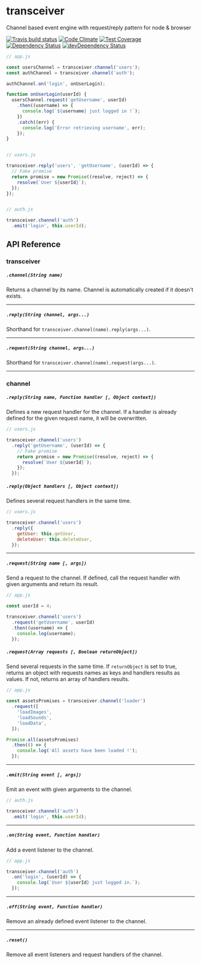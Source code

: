 # transceiver

Channel based event engine with request/reply pattern for node & browser

[![Travis build status](http://img.shields.io/travis/risq/transceiver.svg?style=flat)](https://travis-ci.org/risq/transceiver)
[![Code Climate](https://codeclimate.com/github/risq/transceiver/badges/gpa.svg)](https://codeclimate.com/github/risq/transceiver)
[![Test Coverage](https://codeclimate.com/github/risq/transceiver/badges/coverage.svg)](https://codeclimate.com/github/risq/transceiver)
[![Dependency Status](https://david-dm.org/risq/transceiver.svg)](https://david-dm.org/risq/transceiver)
[![devDependency Status](https://david-dm.org/risq/transceiver/dev-status.svg)](https://david-dm.org/risq/transceiver#info=devDependencies)

```js
// app.js

const usersChannel = transceiver.channel('users');
const authChannel = transceiver.channel('auth');

authChannel.on('login', onUserLogin);

function onUserLogin(userId) {
  usersChannel.request('getUsername', userId)
    .then((username) => {
      console.log(`${username} just logged in !`);
    })
    .catch((err) {
      console.log('Error retrieving username', err);
    });
}


// users.js

transceiver.reply('users', 'getUsername', (userId) => {
  // Fake promise
  return promise = new Promise((resolve, reject) => {
    resolve(`User ${userId}`);
  });
});


// auth.js

transceiver.channel('auth')
  .emit('login', this.userId);
```

## API Reference

### transceiver

##### `.channel(String name)`

Returns a channel by its name. Channel is automatically created if it doesn't exists.

---

##### `.reply(String channel, args...)`

Shorthand for `transceiver.channel(name).reply(args...)`.

---

##### `.request(String channel, args...)`

Shorthand for `transceiver.channel(name).request(args...)`.

---

### channel

##### `.reply(String name, Function handler [, Object context])`

Defines a new request handler for the channel. If a handler is already defined for the given request name, it will be overwritten.

```js
// users.js

transceiver.channel('users')
  .reply('getUsername', (userId) => {
    // Fake promise
    return promise = new Promise((resolve, reject) => {
      resolve(`User ${userId}`);
    });
  });
```


##### `.reply(Object handlers [, Object context])`

Defines several request handlers in the same time.

```js
// users.js

transceiver.channel('users')
  .reply({
    getUser: this.getUser,
    deleteUser: this.deleteUser,
  });
```

---

##### `.request(String name [, args])`

Send a request to the channel. If defined, call the request handler with given arguments and return its result.

```js
// app.js

const userId = 4;

transceiver.channel('users')
  .request('getUsername', userId)
  .then((username) => {
    console.log(username);
  });
```


##### `.request(Array requests [, Boolean returnObject])`

Send several requests in the same time. If `returnObject` is set to true, returns an object with requests names as keys and handlers results as values. If not, returns an array of handlers results.

```js
// app.js

const assetsPromises = transceiver.channel('loader')
  .request([
    'loadImages',
    'loadSounds',
    'loadData',
  ]);

Promise.all(assetsPromises)
  .then(() => {
    console.log('All assets have been loaded !');
  });
```

---

##### `.emit(String event [, args])`

Emit an event with given arguments to the channel.

```js
// auth.js

transceiver.channel('auth')
  .emit('login', this.userId);
```

---

##### `.on(String event, Function handler)`

Add a event listener to the channel.

```js
// app.js

transceiver.channel('auth')
  .on('login', (userId) => {
    console.log(`User ${userId} just logged in.`);
  });
```

---

##### `.off(String event, Function handler)`

Remove an already defined event listener to the channel.

---

##### `.reset()`

Remove all event listeners and request handlers of the channel.
